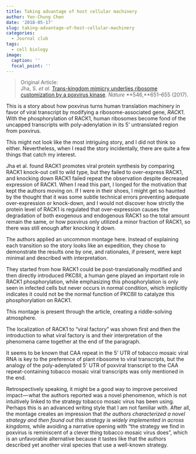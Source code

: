 ```yaml
---
title: Taking advantage of host cellular machinery
author: Yen-Chung Chen
date: '2018-05-17'
slug: taking-advantage-of-host-cellular-machinery
categories:
  - Journal club
tags:
  - cell biology
image:
  caption: ''
  focal_point: ''
---
```

> Original Article:  
> Jha, S. *et al.* [Trans-kingdom mimicry underlies ribosome
> customization by a poxvirus
> kinase](https://doi.org/10.1038/nature22814). *Nature* **546,**651–655
> (2017).

This is a story about how poxvirus turns human translation machinery in
favor of viral transcript by modifying a ribosome-associated gene,
*RACK1*. With the phosphorylation of RACK1, human ribosomes become fond
of the uncapped transcripts with poly-adenylation in its 5' untranslated
region from poxvirus.

This might not look like the most intriguing story, and I did not think
so either. Nevertheless, when I read the story incidentally, there are
quite a few things that catch my interest.

Jha et al. found RACK1 promotes viral protein synthesis by comparing
RACK1 knock-out cell to wild type, but they failed to over-express
RACK1, and knocking down RACK1 failed repeat the observation despite
decreased expression of RACK1. When I read this part, I longed for the
motivation that kept the authors moving on. If I were in their shoes, I
might get so haunted by the thought that it was some subtle technical
errors preventing adequate over-expression or knock-down, and I would
not discover how strictly the protein level of RACK1 is regulated that
over-expression causes the degradation of both exogenous and endogenous
RACK1 so the total amount remain the same, or how poxvirus only utilized
a minor fraction of RACK1, so there was still enough after knocking it
down.

The authors applied an uncommon montage here. Instead of explaining each
transition so the story looks like an expedition, they chose to
demonstrate the results one by one, and rationales, if present, were
kept minimal and described with interpretation.

They started from how RACK1 could be post-translationally modified and
then directly introduced PKCßII, a human gene played an important role
in RACK1 phosphorylation, while emphasizing this phosphorylation is only
seen in infected cells but never occurs in normal condition, which
implicitly indicates it could not be the normal function of PKCßII to
catalyze this phosphorylation on RACK1.

This montage is present through the article, creating a riddle-solving
atmosphere.

The localization of RACK1 to “viral factory” was shown first and then
the introduction to what viral factory is and their interpretation of
the phenomena came together at the end of the paragraph.

It seems to be known that CAA repeat in the 5' UTR of tobacco mosaic
viral RNA is key to the preference of plant ribosome to viral
transcripts, but the analogy of the poly-adenylated 5' UTR of poxviral
transcript to the CAA repeat-containing tobacco mosaic viral transcripts
was only mentioned in the end.

Retrospectively speaking, it might be a good way to improve perceived
impact — what the authors reported was a novel phenomenon, which is not
intuitively linked to the strategy tobacco mosaic virus has been using.
Perhaps this is an advanced writing style that I am not familiar with.
After all, the montage creates an impression that *the authors
characterized a novel strategy and then found out this strategy is
widely implemented in across kingdoms,* while avoiding a narrative
opening with “the strategy we find in poxvirus is reminiscent of a
clever thing tobacco mosaic virus does”, which is an unfavorable
alternative because it tastes like that the authors described yet
another viral species that use a well-known strategy.
